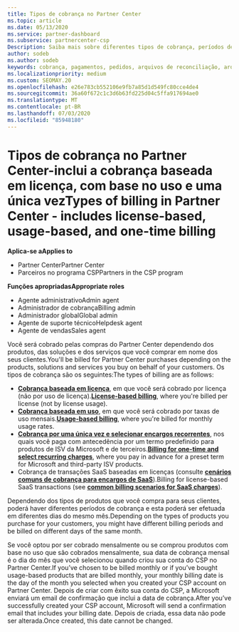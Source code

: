 ```yaml
---
title: Tipos de cobrança no Partner Center
ms.topic: article
ms.date: 05/13/2020
ms.service: partner-dashboard
ms.subservice: partnercenter-csp
Description: Saiba mais sobre diferentes tipos de cobrança, períodos de cobrança e datas de cobrança que você pode ver no Partner Center.
author: sodeb
ms.author: sodeb
keywords: cobrança, pagamentos, pedidos, arquivos de reconciliação, arquivo de reconhecimento
ms.localizationpriority: medium
ms.custom: SEOMAY.20
ms.openlocfilehash: e26e783cb552106e9fb7a85d1d549fc80cce4de4
ms.sourcegitcommit: 36a60f672c1c3d6b63fd225d04c5ffa917694ae0
ms.translationtype: MT
ms.contentlocale: pt-BR
ms.lasthandoff: 07/03/2020
ms.locfileid: "85948180"
---
```

# <a name="types-of-billing-in-partner-center---includes-license-based-usage-based-and-one-time-billing"></a><span data-ttu-id="0388d-104">Tipos de cobrança no Partner Center-inclui a cobrança baseada em licença, com base no uso e uma única vez</span><span class="sxs-lookup"><span data-stu-id="0388d-104">Types of billing in Partner Center - includes license-based, usage-based, and one-time billing</span></span>

<span data-ttu-id="0388d-105">**Aplica-se a**</span><span class="sxs-lookup"><span data-stu-id="0388d-105">**Applies to**</span></span>

- <span data-ttu-id="0388d-106">Partner Center</span><span class="sxs-lookup"><span data-stu-id="0388d-106">Partner Center</span></span>
- <span data-ttu-id="0388d-107">Parceiros no programa CSP</span><span class="sxs-lookup"><span data-stu-id="0388d-107">Partners in the CSP program</span></span>

<span data-ttu-id="0388d-108">**Funções apropriadas**</span><span class="sxs-lookup"><span data-stu-id="0388d-108">**Appropriate roles**</span></span>

- <span data-ttu-id="0388d-109">Agente administrativo</span><span class="sxs-lookup"><span data-stu-id="0388d-109">Admin agent</span></span>
- <span data-ttu-id="0388d-110">Administrador de cobrança</span><span class="sxs-lookup"><span data-stu-id="0388d-110">Billing admin</span></span>
- <span data-ttu-id="0388d-111">Administrador global</span><span class="sxs-lookup"><span data-stu-id="0388d-111">Global admin</span></span>
- <span data-ttu-id="0388d-112">Agente de suporte técnico</span><span class="sxs-lookup"><span data-stu-id="0388d-112">Helpdesk agent</span></span>
- <span data-ttu-id="0388d-113">Agente de vendas</span><span class="sxs-lookup"><span data-stu-id="0388d-113">Sales agent</span></span>

<span data-ttu-id="0388d-114">Você será cobrado pelas compras do Partner Center dependendo dos produtos, das soluções e dos serviços que você comprar em nome dos seus clientes.</span><span class="sxs-lookup"><span data-stu-id="0388d-114">You'll be billed for Partner Center purchases depending on the products, solutions and services you buy on behalf of your customers.</span></span> <span data-ttu-id="0388d-115">Os tipos de cobrança são os seguintes:</span><span class="sxs-lookup"><span data-stu-id="0388d-115">The types of billing are as follows:</span></span>

- <span data-ttu-id="0388d-116">[**Cobrança baseada em licença**](license-based-billing.md), em que você será cobrado por licença (não por uso de licença).</span><span class="sxs-lookup"><span data-stu-id="0388d-116">[**License-based billing**](license-based-billing.md), where you're billed per license (not by license usage).</span></span>
- <span data-ttu-id="0388d-117">[**Cobrança baseada em uso**](usage-based-billing.md), em que você será cobrado por taxas de uso mensais.</span><span class="sxs-lookup"><span data-stu-id="0388d-117">[**Usage-based billing**](usage-based-billing.md), where you're billed for monthly usage rates.</span></span>
- <span data-ttu-id="0388d-118">[**Cobrança por uma única vez e selecionar encargos recorrentes**](one-time-and-recurring-billing.md), nos quais você paga com antecedência por um termo predefinido para produtos de ISV da Microsoft e de terceiros.</span><span class="sxs-lookup"><span data-stu-id="0388d-118">[**Billing for one-time and select recurring charges**](one-time-and-recurring-billing.md), where you pay in advance for a preset term for Microsoft and third-party ISV products.</span></span>
- <span data-ttu-id="0388d-119">Cobrança de transações SaaS baseadas em licenças (consulte [**cenários comuns de cobrança para encargos de SaaS**](common-billing-scenarios-saas.md)).</span><span class="sxs-lookup"><span data-stu-id="0388d-119">Billing for license-based SaaS transactions (see [**common billing scenarios for SaaS charges**](common-billing-scenarios-saas.md)).</span></span>

<span data-ttu-id="0388d-120">Dependendo dos tipos de produtos que você compra para seus clientes, poderá haver diferentes períodos de cobrança e esta poderá ser efetuada em diferentes dias do mesmo mês.</span><span class="sxs-lookup"><span data-stu-id="0388d-120">Depending on the types of products you purchase for your customers, you might have different billing periods and be billed on different days of the same month.</span></span>

<span data-ttu-id="0388d-121">Se você optou por ser cobrado mensalmente ou se comprou produtos com base no uso que são cobrados mensalmente, sua data de cobrança mensal é o dia do mês que você selecionou quando criou sua conta do CSP no Partner Center.</span><span class="sxs-lookup"><span data-stu-id="0388d-121">If you’ve chosen to be billed monthly or if you’ve bought usage-based products that are billed monthly, your monthly billing date is the day of the month you selected when you created your CSP account on Partner Center.</span></span> <span data-ttu-id="0388d-122">Depois de criar com êxito sua conta do CSP, a Microsoft enviará um email de confirmação que inclui a data de cobrança.</span><span class="sxs-lookup"><span data-stu-id="0388d-122">After you’ve successfully created your CSP account, Microsoft will send a confirmation email that includes your billing date.</span></span> <span data-ttu-id="0388d-123">Depois de criada, essa data não pode ser alterada.</span><span class="sxs-lookup"><span data-stu-id="0388d-123">Once created, this date cannot be changed.</span></span>
